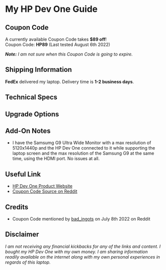 # My HP Dev One Guide

## Coupon Code

A currently available Coupon Code takes **$89 off**!  
Coupon Code: **HP89** (Last tested August 6th 2022)

***Note:*** *I am not sure when this Coupon Code is going to expire.*

## Shipping Information

**FedEx** delivered my laptop. Delivery time is **1-2 business days**.

## Technical Specs

## Upgrade Options

## Add-On Notes

- I have the Samsumg G9 Ultra Wide Monitor with a max resolution of 5120x1440p and the HP Dev One connected to it while supporting the laptop screen and the max resolution of the Samsung G9 at the same time, using the HDMI port. No issues at all.

## Useful Link

- [HP Dev One Product Website](https://hpdevone.com/)
- [Coupon Code Source on Reddit](https://www.reddit.com/r/linuxhardware/comments/vujx95/hp_dev_one_coupon/)

## Credits

- Coupon Code mentioned by [bad_ingots](https://www.reddit.com/user/bad_ingots/) on July 8th 2022 on Reddit

## Disclaimer
*I am not receiving any financial kickbacks for any of the links and content. I bought my HP Dev One with my own money. I am sharing information readily available on the internet along with my own personal experiences in regards of this laptop.*
